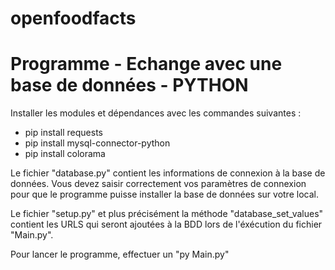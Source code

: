 # openfoodfacts
# Programme - Echange avec une base de données - PYTHON

Installer les modules et dépendances avec les commandes suivantes :
- pip install requests
- pip install mysql-connector-python
- pip install colorama

Le fichier "database.py" contient les informations de connexion à la base de données.
Vous devez saisir correctement vos paramètres de connexion pour que le programme puisse installer la base de données sur votre local.

Le fichier "setup.py" et plus précisément la méthode "database_set_values" contient les URLS qui seront ajoutées à la BDD 
lors de l'éxécution du fichier "Main.py".

Pour lancer le programme, effectuer un "py Main.py"
